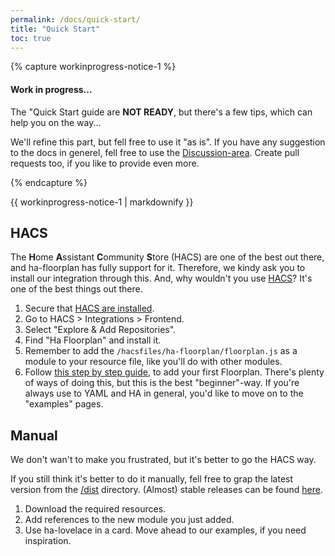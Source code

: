 ```yaml
---
permalink: /docs/quick-start/
title: "Quick Start"
toc: true
---
```



{% capture workinprogress-notice-1 %}
#### Work in progress...

The "Quick Start guide are **NOT READY**, but there's a few tips, which can help you on the way...

We'll refine this part, but fell free to use it "as is". If you have any suggestion to the docs in generel, fell free to use the [Discussion-area](https://github.com/ExperienceLovelace/ha-floorplan/discussions). Create pull requests too, if you like to provide even more.

{% endcapture %}

<div class="notice--warning">{{ workinprogress-notice-1 | markdownify }}</div>



## HACS
The **H**ome **A**ssistant **C**ommunity **S**tore (HACS) are one of the best out there, and ha-floorplan has fully support for it. Therefore, we kindy ask you to install our integration through this. And, why wouldn't you use [HACS](https://hacs.xyz/)? It's one of the best things out there.

1) Secure that [HACS are installed](https://hacs.xyz/docs/installation/installation).
2) Go to HACS > Integrations > Frontend.
3) Select "Explore & Add Repositories".
4) Find "Ha Floorplan" and install it.
5) Remember to add the `/hacsfiles/ha-floorplan/floorplan.js` as a module to your resource file, like you'll do with other modules.
6) Follow [this step by step guide](https://community.home-assistant.io/t/floorplan-now-available-as-a-lovelace-card/115489/323?u=exetico), to add your first Floorplan. There's plenty of ways of doing this, but this is the best "beginner"-way. If you're always use to YAML and HA in general, you'd like to move on to the "examples" pages.

                
## Manual

We don't wan't to make you frustrated, but it's better to go the HACS way. 

If you still think it's better to do it manually, fell free to grap the latest version from the [/dist](https://github.com/ExperienceLovelace/ha-floorplan/tree/master/dist) directory. (Almost) stable releases can be found [here](https://github.com/ExperienceLovelace/ha-floorplan/releases).

1) Download the required resources.
2) Add references to the new module you just added.
3) Use ha-lovelace in a card. Move ahead to our examples, if you need inspiration.


